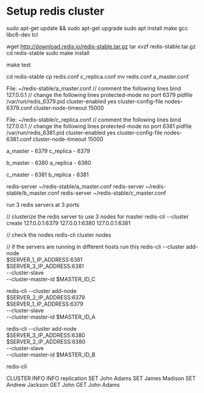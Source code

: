 # Setup redis cluster

sudo apt-get update && sudo apt-get upgrade
sudo apt install make gcc libc6-dev tcl

wget http://download.redis.io/redis-stable.tar.gz
tar xvzf redis-stable.tar.gz
cd redis-stable
sudo make install

make test

cd redis-stable
cp redis.conf c_replica.conf
mv redis.conf a_master.conf

File: ~/redis-stable/a_master.conf
// comment the following lines
bind 127.0.0.1
// change the following lines
protected-mode no
port 6379
pidfile /var/run/redis_6379.pid
cluster-enabled yes
cluster-config-file nodes-6379.conf
cluster-node-timeout 15000

File: ~/redis-stable/c_replica.conf
// comment the following lines
bind 127.0.0.1
// change the following lines
protected-mode no
port 6381
pidfile /var/run/redis_6381.pid
cluster-enabled yes
cluster-config-file nodes-6381.conf
cluster-node-timeout 15000

a_master - 6379
c_replica - 6379

b_master - 6380
a_replica - 6380

c_master - 6381
b_replica - 6381

redis-server ~/redis-stable/a_master.conf
redis-server ~/redis-stable/b_master.conf
redis-server ~/redis-stable/c_master.conf

run 3 redis servers at 3 ports

// clusterize the redis server to use 3 nodes for master
redis-cli --cluster create 127.0.0.1:6379 127.0.0.1:6380 127.0.0.1:6381

// check the nodes
redis-cli cluster nodes

// if the servers are running in different hosts run this
redis-cli --cluster add-node \
 $SERVER_1_IP_ADDRESS:6381 \
 $SERVER_3_IP_ADDRESS:6381 \
 --cluster-slave \
 --cluster-master-id $MASTER_ID_C

redis-cli --cluster add-node \
 $SERVER_2_IP_ADDRESS:6379 \
 $SERVER_1_IP_ADDRESS:6379 \
 --cluster-slave \
 --cluster-master-id $MASTER_ID_A

redis-cli --cluster add-node \
 $SERVER_3_IP_ADDRESS:6380 \
 $SERVER_2_IP_ADDRESS:6380 \
 --cluster-slave \
 --cluster-master-id $MASTER_ID_B

redis-cli

CLUSTER INFO
INFO replication
SET John Adams
SET James Madison
SET Andrew Jackson
GET John
GET John Adams
